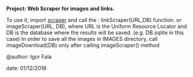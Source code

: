 **Project: Web Scraper for images and links.**

To use it, import [scraper](https://github.com/igorfala/karan-projects/blob/master/Web/Page-Scraper/scraper.py) and
call the : linkScraper(URL,DB) function.
or imageScraper(URL, DB), where URL is the Uniform Resource Locator and
DB is the database where the results will be saved. (e.g. DB.sqlite in this case)
In order to save all the images in IMAGES directory, call imageDownload(DB) 
only after calling imageScraper() method

@author: Igor Fala

date: 01/12/2016